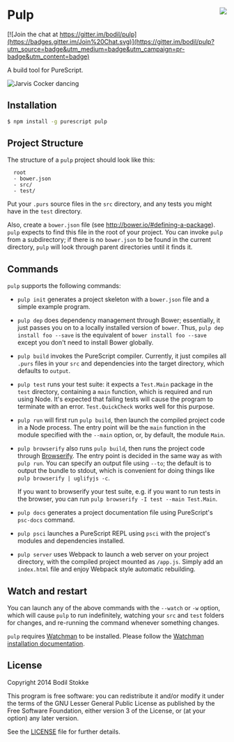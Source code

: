 # <img align="right" src="https://travis-ci.org/bodil/pulp.svg?branch=master"> Pulp

[![Join the chat at https://gitter.im/bodil/pulp](https://badges.gitter.im/Join%20Chat.svg)](https://gitter.im/bodil/pulp?utm_source=badge&utm_medium=badge&utm_campaign=pr-badge&utm_content=badge)

A build tool for PureScript.

![Jarvis Cocker dancing](http://24.media.tumblr.com/77b76c557515a801a7e99ca5507b6548/tumblr_n5cx52oT831r4ba6to1_400.gif)

## Installation

```sh
$ npm install -g purescript pulp
```

## Project Structure

The structure of a `pulp` project should look like this:

```
  root
  - bower.json
  - src/
  - test/
```

Put your `.purs` source files in the `src` directory, and any tests
you might have in the `test` directory.

Also, create a `bower.json` file (see
<http://bower.io/#defining-a-package>). `pulp` expects to find this
file in the root of your project. You can invoke `pulp` from a
subdirectory; if there is no `bower.json` to be found in the current
directory, `pulp` will look through parent directories until it finds
it.

## Commands

`pulp` supports the following commands:

* `pulp init` generates a project skeleton with a `bower.json` file
  and a simple example program.
* `pulp dep` does dependency management through Bower; essentially, it
  just passes you on to a locally installed version of `bower`. Thus,
  `pulp dep install foo --save` is the equivalent of `bower install
  foo --save` except you don't need to install Bower globally.
* `pulp build` invokes the PureScript compiler. Currently, it just
  compiles all `.purs` files in your `src` and dependencies into the
  target directory, which defaults to `output`.
* `pulp test` runs your test suite: it expects a `Test.Main` package
  in the `test` directory, containing a `main` function, which is
  required and run using Node. It's expected that failing tests will
  cause the program to terminate with an error. `Test.QuickCheck`
  works well for this purpose.
* `pulp run` will first run `pulp build`, then launch the compiled
  project code in a Node process. The entry point will be the `main`
  function in the module specified with the `--main` option, or, by
  default, the module `Main`.
* `pulp browserify` also runs `pulp build`, then runs the project code
  through [Browserify](http://browserify.org/). The entry point is
  decided in the same way as with `pulp run`. You can specify an
  output file using `--to`; the default is to output the bundle to
  stdout, which is convenient for doing things like `pulp browserify |
  uglifyjs -c`.

  If you want to browserify your test suite, e.g. if you want to run
  tests in the browser, you can run `pulp browserify -I test --main
  Test.Main`.
* `pulp docs` generates a project documentation file using
  PureScript's `psc-docs` command.
* `pulp psci` launches a PureScript REPL using `psci` with the
  project's modules and dependencies installed.
* `pulp server` uses Webpack to launch a web server on your project
  directory, with the compiled project mounted as `/app.js`. Simply
  add an `index.html` file and enjoy Webpack style automatic
  rebuilding.

## Watch and restart

You can launch any of the above commands with the `--watch` or `-w`
option, which will cause `pulp` to run indefinitely, watching your
`src` and `test` folders for changes, and re-running the command
whenever something changes.

`pulp` requires [Watchman](https://facebook.github.io/watchman) to be
installed. Please follow the
[Watchman installation documentation](https://facebook.github.io/watchman/docs/install.html).

## License

Copyright 2014 Bodil Stokke

This program is free software: you can redistribute it and/or modify
it under the terms of the GNU Lesser General Public License as
published by the Free Software Foundation, either version 3 of the
License, or (at your option) any later version.

See the [LICENSE](LICENSE.md) file for further details.
